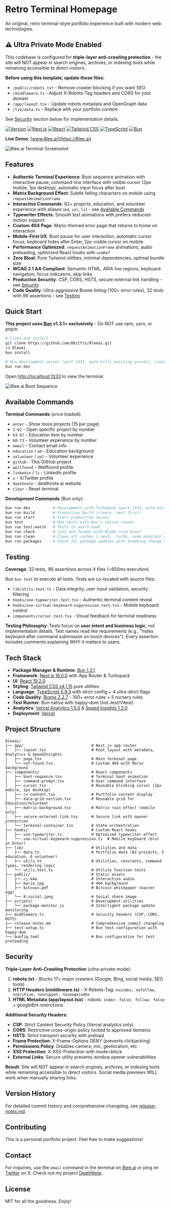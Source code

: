 # Retro Terminal Homepage

An original, retro terminal-style portfolio experience built with modern web technologies.

## ⚠️ Ultra Private Mode Enabled

This codebase is configured for **triple-layer anti-crawling protection** - the site will NOT appear in search engines, archives, or indexing tools while remaining accessible to direct visitors.

**Before using this template, update these files:**
- `/public/robots.txt` - Remove crawler blocking if you want SEO
- `/middleware.ts` - Adjust X-Robots-Tag headers and CORS for your domain
- `/app/layout.tsx` - Update robots metadata and OpenGraph data
- `/lib/data.ts` - Replace with your portfolio content

See [Security](#security) section below for implementation details.

[![Version](https://img.shields.io/badge/version-v1.0-green.svg)](https://github.com/8bittts/8leeai/releases)
[![Next.js](https://img.shields.io/badge/Next.js-16.0.0-black)](https://nextjs.org)
[![React](https://img.shields.io/badge/React-19.2.0-blue)](https://react.dev)
[![Tailwind CSS](https://img.shields.io/badge/Tailwind-v4.1.15-38B2AC)](https://tailwindcss.com)
[![TypeScript](https://img.shields.io/badge/TypeScript-5.9.3-blue)](https://www.typescriptlang.org)
[![Bun](https://img.shields.io/badge/Bun-1.3.1-fbf0df)](https://bun.sh)

**Live Demo**: [www.8lee.ai](https://8lee.ai)

![8lee.ai Terminal Screenshot](public/8lee-screenshot.png)

## Features

- **Authentic Terminal Experience**: Boot sequence animation with interactive pause, command-line interface with visible cursor (2px mobile, 1px desktop), automatic input focus after boot
- **Matrix Background Effect**: Subtle falling characters on mobile using `requestAnimationFrame`
- **Interactive Commands**: 62+ projects, education, and volunteer experience with aliases (`ed`, `vol`, `li`) - see [Available Commands](#available-commands)
- **Typewriter Effects**: Smooth text animations with prefers-reduced-motion support
- **Custom 404 Page**: Mario-themed error page that returns to home on interaction
- **Mobile-First UX**: Boot pause for user interaction, automatic cursor focus, keyboard hides after Enter, 2px visible cursor on mobile
- **Performance Optimized**: `requestAnimationFrame` animations, audio preloading, optimized React hooks with `useRef`
- **Zero Bloat**: Pure Tailwind utilities, minimal dependencies, optimal bundle size
- **WCAG 2.1 AA Compliant**: Semantic HTML, ARIA live regions, keyboard navigation, focus indicators, skip links
- **Production Security**: CSP, CORS, HSTS, secure external link handling - see [Security](#security)
- **Code Quality**: Ultra-aggressive Biome linting (100+ error rules), 32 tests with 99 assertions - see [Testing](#testing)

## Quick Start

**This project uses [Bun](https://bun.sh) v1.3.1+ exclusively** - Do NOT use npm, yarn, or pnpm.

```bash
# Clone and install
git clone https://github.com/8bittts/8leeai.git
cd 8leeai
bun install

# Run development server (port 1333, auto-kills existing process, clears caches)
bun run dev
```

Open [http://localhost:1333](http://localhost:1333) to view the terminal.

![8lee.ai Boot Sequence](public/8lee-boot-sequence.png)

## Available Commands

**Terminal Commands** (once loaded):
- `enter` - Show more projects (15 per page)
- `1-62` - Open specific project by number
- `63-67` - Education item by number
- `68-73` - Volunteer experience by number
- `email` - Contact email info
- `education` / `ed` - Education background
- `volunteer` / `vol` - Volunteer experience
- `github` - This GitHub project
- `wellfound` - Wellfound profile
- `linkedin` / `li` - LinkedIn profile
- `x` - X/Twitter profile
- `deathnote` - deathnote.ai website
- `clear` - Reset terminal

**Development Commands** (Bun only):
```bash
bun run dev          # Development with Turbopack (port 1333, auto-kill, clears caches)
bun run build        # Production build (clears .next first)
bun run start        # Start production server
bun test             # Run tests with Bun's native runner
bun run test:watch   # Tests in watch mode
bun run check        # Lint and format with Biome (via bunx)
bun run clean        # Clean all caches (.next, .turbo, node_modules/.cache)
bun run packages     # Check for package updates with breaking change analysis
```

## Testing

**Coverage**: 32 tests, 99 assertions across 4 files (~850ms execution)

Run `bun test` to execute all tests. Tests are co-located with source files:
- `lib/utils.test.ts` - Data integrity, user input validation, security filtering
- `hooks/use-typewriter.test.tsx` - Authentic terminal content reveal
- `hooks/use-virtual-keyboard-suppression.test.tsx` - Mobile keyboard control
- `components/cursor.test.tsx` - Visual feedback for terminal readiness

**Testing Philosophy**: Tests focus on **user intent and business logic**, not implementation details. Test names read like requirements (e.g., "hides keyboard after command submission on touch devices"). Every assertion includes comments explaining WHY it matters to users.

## Tech Stack

- **Package Manager & Runtime**: [Bun 1.3.1](https://bun.sh)
- **Framework**: [Next.js 16.0.0](https://nextjs.org) with App Router & Turbopack
- **UI**: [React 19.2.0](https://react.dev)
- **Styling**: [Tailwind CSS v4.1.15](https://tailwindcss.com) pure utilities
- **Language**: [TypeScript 5.9.3](https://www.typescriptlang.org) with strict config + 4 ultra-strict flags
- **Code Quality**: [Biome 2.2.7](https://biomejs.dev) - 100+ error rules + 5 nursery rules
- **Test Runner**: Bun native with happy-dom (not Jest/Vitest)
- **Analytics**: [Vercel Analytics 1.5.0](https://vercel.com/analytics) & [Speed Insights 1.2.0](https://vercel.com/docs/speed-insights)
- **Deployment**: [Vercel](https://vercel.com)

## Project Structure

```
8leeai/
├── app/                              # Next.js app router
│   ├── layout.tsx                    # Root layout with metadata, Analytics & SpeedInsights
│   ├── page.tsx                      # Main terminal page
│   └── not-found.tsx                 # Custom 404 with Mario background
├── components/                       # React components
│   ├── boot-sequence.tsx             # Terminal boot animation
│   ├── command-prompt.tsx            # User command interface
│   ├── cursor.tsx                    # Reusable blinking cursor (2px mobile, 1px desktop)
│   ├── cv-content.tsx                # Portfolio content display
│   ├── data-grid-section.tsx         # Reusable grid for Education/Volunteer
│   ├── matrix-background.tsx         # Matrix rain effect (mobile only)
│   ├── secure-external-link.tsx      # Secure link with opener protection
│   └── terminal-container.tsx        # State orchestration
├── hooks/                            # Custom React hooks
│   ├── use-typewriter.ts             # Optimized typewriter effect
│   └── use-virtual-keyboard-suppression.ts  # Mobile keyboard (blur on Enter)
├── lib/                              # Utilities and data
│   ├── data.ts                       # Portfolio data (62 projects, 5 education, 6 volunteer)
│   ├── utils.ts                      # Utilities, constants, command types, rendering logic
│   └── utils.test.ts                 # Utility function tests
├── public/                           # Static assets
│   ├── cj.m4a                        # Interaction audio
│   ├── mario.jpg                     # 404 background
│   ├── bitcoin.pdf                   # Bitcoin whitepaper (easter egg)
│   └── 8-social.jpeg                 # Social share image
├── scripts/                          # Development utilities
│   └── package-monitor.js            # Intelligent package update monitoring
├── middleware.ts                     # Security headers (CSP, CORS, HSTS)
├── release-notes.md                  # Comprehensive commit changelog
├── test-setup.ts                     # Bun test configuration with happy-dom
└── bunfig.toml                       # Bun configuration for test preloading
```

## Security

**Triple-Layer Anti-Crawling Protection** (ultra-private mode):
1. **robots.txt** - Blocks 17+ major crawlers (Google, Bing, social media, SEO tools)
2. **HTTP Headers (middleware.ts)** - X-Robots-Tag: `noindex, nofollow, noarchive, nosnippet, noimageindex`
3. **HTML Metadata (app/layout.tsx)** - robots: `index: false, follow: false` + googleBot restrictions

**Additional Security Headers:**
- **CSP**: Strict Content Security Policy (Vercel analytics only)
- **CORS**: Restrictive cross-origin policy locked to approved domains
- **HSTS**: Strict transport security with preload
- **Frame Protection**: X-Frame-Options DENY (prevents clickjacking)
- **Permissions Policy**: Disables camera, mic, geolocation, etc.
- **XSS Protection**: X-XSS-Protection with mode=block
- **External Links**: Secure utility prevents window.opener vulnerabilities

**Result**: Site will NOT appear in search engines, archives, or indexing tools while remaining accessible to direct visitors. Social media previews WILL work when manually sharing links.

## Version History

For detailed commit history and comprehensive changelog, see [release-notes.md](release-notes.md).

## Contributing

This is a personal portfolio project. Feel free to make suggestions!

## Contact

For inquiries, use the `email` command in the terminal on [8lee.ai](https://8lee.ai) or ping on [Twitter](https://x.com/8BIT) on X. Check out my project [DeathNote](https://deathnote.ai).

## License

MIT for all the goodness. Enjoy!
